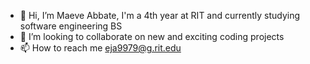 - 👋 Hi, I’m Maeve Abbate, I'm a 4th year at RIT and currently studying software engineering BS
- 💞️ I’m looking to collaborate on new and exciting coding projects
- 📫 How to reach me eja9979@g.rit.edu

<!---
EthanA2025/EthanA2025 is a ✨ special ✨ repository because its `README.md` (this file) appears on your GitHub profile.
You can click the Preview link to take a look at your changes.
--->
